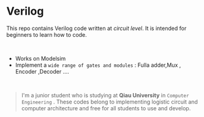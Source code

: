 # Verilog


This repo contains Verilog code written at *circuit level*. It is intended for beginners to learn how to code.

<br/>

- Works on Modelsim
- Implement a `wide range of gates and modules` : Fulla adder,Mux , Encoder ,Decoder ....

<br/>

> I'm a junior student who is studying at **Qiau University** in `Computer Engineering` .
> These codes belong to implementing logistic circuit and computer architecture and 
> free for all students to use and develop. 